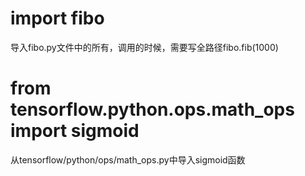 # import fibo
导入fibo.py文件中的所有，调用的时候，需要写全路径fibo.fib(1000)
# from tensorflow.python.ops.math_ops import sigmoid
从tensorflow/python/ops/math_ops.py中导入sigmoid函数



